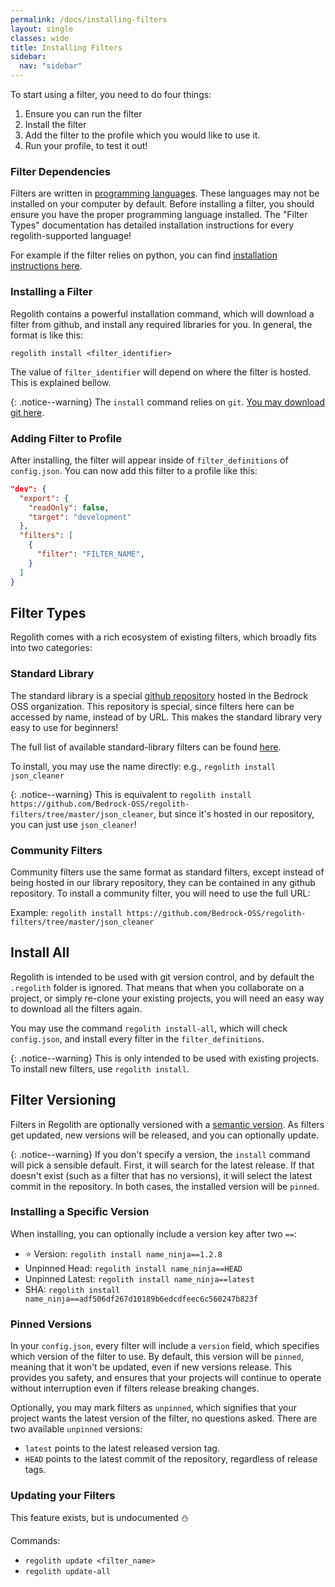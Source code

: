 ```yaml
---
permalink: /docs/installing-filters
layout: single
classes: wide
title: Installing Filters
sidebar:
  nav: "sidebar"
---
```


To start using a filter, you need to do four things:

 1. Ensure you can run the filter
 2. Install the filter
 3. Add the filter to the profile which you would like to use it.
 4. Run your profile, to test it out!

### Filter Dependencies

Filters are written in [programming languages](https://www.wikiwand.com/en/Programming_language). These languages may not be installed on your computer by default. Before installing a filter, you should ensure you have the proper programming language installed. The "Filter Types" documentation has detailed installation instructions for every regolith-supported language!

For example if the filter relies on python, you can find [installation instructions here](regolith/docs/python-filters).

### Installing a Filter

Regolith contains a powerful installation command, which will download a filter from github, and install any required libraries for you. In general, the format is like this:

`regolith install <filter_identifier>`

The value of `filter_identifier` will depend on where the filter is hosted. This is explained bellow.

{: .notice--warning}
The `install` command relies on `git`. [You may download git here](https://git-scm.com/download/win).

### Adding Filter to Profile

After installing, the filter will appear inside of `filter_definitions` of `config.json`. You can now add this filter to a profile like this:

```json
"dev": {
  "export": {
    "readOnly": false,
    "target": "development"
  },
  "filters": [
    {
      "filter": "FILTER_NAME",
    }
  ]
}
```

## Filter Types

Regolith comes with a rich ecosystem of existing filters, which broadly fits into two categories:

### Standard Library

The standard library is a special [github repository](https://github.com/Bedrock-OSS/regolith-filters) hosted in the Bedrock OSS organization. This repository is special, since filters here can be accessed by name, instead of by URL. This makes the standard library very easy to use for beginners!

The full list of available standard-library filters can be found [here](/regolith/docs/standard-library).

To install, you may use the name directly: e.g., `regolith install json_cleaner`

{: .notice--warning}
This  is equivalent to `regolith install https://github.com/Bedrock-OSS/regolith-filters/tree/master/json_cleaner`, but since it's hosted in our repository, you can just use `json_cleaner`!

### Community Filters

Community filters use the same format as standard filters, except instead of being hosted in our library repository, they can be contained in any github repository. To install a community filter, you will need to use the full URL:

Example: `regolith install https://github.com/Bedrock-OSS/regolith-filters/tree/master/json_cleaner`

## Install All

Regolith is intended to be used with git version control, and by default the `.regolith` folder is ignored. That means that when you collaborate on a project, or simply re-clone your existing projects, you will need an easy way to download all the filters again. 

You may use the command `regolith install-all`, which will check `config.json`, and install every filter in the `filter_definitions`.

{: .notice--warning}
This is only intended to be used with existing projects. To install new filters, use `regolith install`.

## Filter Versioning

Filters in Regolith are optionally versioned with a [semantic version](https://semver.org/). As filters get updated, new versions will be released, and you can optionally update.

{: .notice--warning}
If you don't specify a version, the `install` command will pick a sensible default. First, it will search for the latest release. If that doesn't exist (such as a filter that has no versions), it will select the latest commit in the repository. In both cases, the installed version will be `pinned`.

### Installing a Specific Version

When installing, you can optionally include a version key after two `==`:

 - ⭐ Version: `regolith install name_ninja==1.2.8`
 - Unpinned Head: `regolith install name_ninja==HEAD`
 - Unpinned Latest: `regolith install name_ninja==latest`
 - SHA: `regolith install name_ninja==adf506df267d10189b6edcdfeec6c560247b823f`

### Pinned Versions

In your `config.json`, every filter will include a `version` field, which specifies which version of the filter to use. By default, this version will be `pinned`, meaning that it won't be updated, even if new versions release. This provides you safety, and ensures that your projects will continue to operate without interruption even if filters release breaking changes.

Optionally, you may mark filters as `unpinned`, which signifies that your project wants the latest version of the filter, no questions asked. There are two available `unpinned` versions:
 - `latest` points to the latest released version tag.
 - `HEAD` points to the latest commit of the repository, regardless of release tags.

### Updating your Filters

This feature exists, but is undocumented ⛄

Commands:
 - `regolith update <filter_name>`
 - `regolith update-all`

